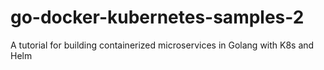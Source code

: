 # go-docker-kubernetes-samples-2
A tutorial for building containerized microservices in Golang with K8s and Helm
